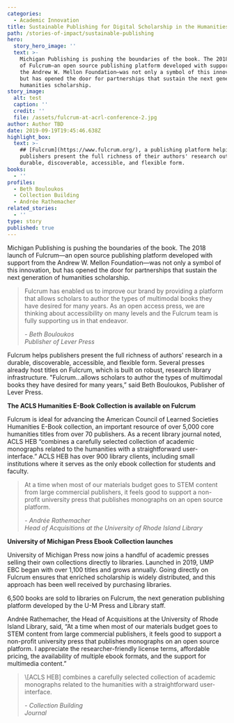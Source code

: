 ```yaml
---
categories:
  - Academic Innovation
title: Sustainable Publishing for Digital Scholarship in the Humanities
path: /stories-of-impact/sustainable-publishing
hero:
  story_hero_image: ''
  text: >-
    Michigan Publishing is pushing the boundaries of the book. The 2018 launch
    of Fulcrum—an open source publishing platform developed with support from
    the Andrew W. Mellon Foundation—was not only a symbol of this innovation,
    but has opened the door for partnerships that sustain the next generation of
    humanities scholarship.
story_image:
  alt: test
  caption: ''
  credit: ''
  file: /assets/fulcrum-at-acrl-conference-2.jpg
author: Author TBD
date: 2019-09-19T19:45:46.638Z
highlight_box:
  text: >-
    ## [Fulcrum](https://www.fulcrum.org/), a publishing platform helping
    publishers present the full richness of their authors' research outputs in a
    durable, discoverable, accessible, and flexible form.
books:
  - ''
profiles:
  - Beth Bouloukos
  - Collection Building
  - Andrée Rathemacher
related_stories:
  - ''
type: story
published: true
---
```

Michigan Publishing is pushing the boundaries of the book. The 2018 launch of Fulcrum—an open source publishing platform developed with support from the Andrew W. Mellon Foundation—was not only a symbol of this innovation, but has opened the door for partnerships that sustain the next generation of humanities scholarship.

<blockquote class="quote floated yellow"><p>Fulcrum has enabled us to improve our brand by providing a platform that allows scholars to author the types of multimodal books they have desired for many years. As an open access press, we are thinking about accessibility on many levels and the Fulcrum team is fully supporting us in that endeavor.</p><footer><cite>- Beth Bouloukos<br>Publisher of Lever Press</cite></footer></blockquote>

Fulcrum helps publishers present the full richness of authors' research in a durable, discoverable, accessible, and flexible form. Several presses already host titles on Fulcrum, which is built on robust, research library infrastructure. "Fulcrum...allows scholars to author the types of multimodal books they have desired for many years,” said Beth Bouloukos, Publisher of Lever Press.

**The ACLS Humanities E-Book Collection is available on Fulcrum** 

Fulcrum is ideal for advancing the American Council of Learned Societies Humanities E-Book collection, an important resource of over 5,000 core humanities titles from over 70 publishers. As a recent library journal noted, ACLS HEB “combines a carefully selected collection of academic monographs related to the humanities with a straightforward user‐interface.” ACLS HEB has over 900 library clients, including small institutions where it serves as the only ebook collection for students and faculty.

<blockquote class="quote full blue"><p>At a time when most of our materials budget goes to STEM content from large commercial publishers, it feels good to support a non-profit university press that publishes monographs on an open source platform.</p><footer><cite>- Andrée Rathemacher<br>Head of Acquisitions at the University of Rhode Island Library</cite></footer></blockquote>

**University of Michigan Press Ebook Collection launches**

University of Michigan Press now joins a handful of academic presses selling their own collections directly to libraries. Launched in 2019, UMP EBC began with over 1,100 titles and grows annually. Going directly on Fulcrum ensures that enriched scholarship is widely distributed, and this approach has been well received by purchasing libraries.

<div class="lg:float-right lg:-mr-64 lg:w-3/5 border-l-8 border-sea-blue px-6 pt-6 ml-6 mb-4" markdown="1">6,500 books are sold to libraries on Fulcrum, the next generation publishing platform developed by the U-M Press and Library staff.</div>

Andrée Rathemacher, the Head of Acquisitions at the University of Rhode Island Library, said, “At a time when most of our materials budget goes to STEM content from large commercial publishers, it feels good to support a non-profit university press that publishes monographs on an open source platform. I appreciate the researcher-friendly license terms, affordable pricing, the availability of multiple ebook formats, and the support for multimedia content.”

<blockquote class="quote full yellow"><p>\[ACLS HEB] combines a carefully selected collection
of academic monographs related to the humanities with a straightforward user-interface.</p><footer><cite>- Collection Building<br>Journal</cite></footer></blockquote>
